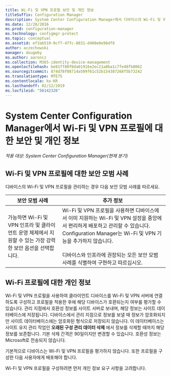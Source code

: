 ```yaml
---
title: Wi-Fi 및 VPN 프로필 보안 및 개인 정보
titleSuffix: Configuration Manager
description: System Center Configuration Manager에서 디바이스의 Wi-Fi 및 VPN 프로필 관리에 대한 보안 모범 사례를 알아봅니다.
ms.date: 12/28/2016
ms.prod: configuration-manager
ms.technology: configmgr-protect
ms.topic: conceptual
ms.assetid: ef3ab519-9cf7-47fc-8831-d400e0e96df8
author: aczechowski
manager: dougeby
ms.author: aaroncz
ms.collection: M365-identity-device-management
ms.openlocfilehash: be81ff80f0da01916e2ec21a8ba1c7fe48fb8062
ms.sourcegitcommit: 874d78f08714a509f61c52b154387268f5b73242
ms.translationtype: MTE75
ms.contentlocale: ko-KR
ms.lasthandoff: 02/12/2019
ms.locfileid: "56142326"
---
```

# <a name="security-and-privacy-for-wi-fi-and-vpn-profiles-in-system-center-configuration-manager"></a>System Center Configuration Manager에서 Wi-Fi 및 VPN 프로필에 대한 보안 및 개인 정보

*적용 대상: System Center Configuration Manager(현재 분기)*

##  <a name="security-best-practices-for-wi-fi--and-vpn-profiles"></a>Wi-Fi 및 VPN 프로필에 대한 보안 모범 사례  
 디바이스의 Wi-Fi 및 VPN 프로필을 관리하는 경우 다음 보안 모범 사례를 따르세요.  

|보안 모범 사례|추가 정보|  
|----------------------------|----------------------|  
|가능하면 Wi-Fi 및 VPN 인프라 및 클라이언트 운영 체제에서 지원할 수 있는 가장 강력한 보안 옵션을 선택합니다.|Wi-Fi 및 VPN 프로필을 사용하면 디바이스에서 이미 지원하는 Wi-Fi 및 VPN 설정을 중앙에서 편리하게 배포하고 관리할 수 있습니다. Configuration Manager는 Wi-Fi 및 VPN 기능을 추가하지 않습니다.<br /><br /> 디바이스와 인프라에 권장되는 모든 보안 모범 사례를 식별하여 구현하고 따르십시오.|  

## <a name="privacy-information-for-wi-fi-profiles"></a>Wi-Fi 프로필에 대한 개인 정보  
 Wi-Fi 및 VPN 프로필을 사용하여 클라이언트 디바이스를 Wi-Fi 및 VPN 서버에 연결하도록 구성하고 프로필을 적용한 후에 해당 디바이스가 호환되는지 여부를 평가할 수 있습니다. 관리 지점에서 호환성 정보를 사이트 서버로 보내며, 해당 정보는 사이트 데이터베이스에 저장됩니다. 디바이스에서 관리 지점으로 정보를 보낼 때 정보가 암호화되지만 사이트 데이터베이스에는 암호화된 형식으로 저장되지 않습니다. 이 데이터베이스는 사이트 유지 관리 작업인 **오래된 구성 관리 데이터 삭제** 에서 정보를 삭제할 때까지 해당 정보를 보존합니다. 기본 삭제 간격은 90일이지만 변경할 수 있습니다. 호환성 정보는 Microsoft로 전송되지 않습니다.  

 기본적으로 디바이스는 Wi-Fi 및 VPN 프로필을 평가하지 않습니다. 또한 프로필을 구성한 다음 사용자에게 배포해야 합니다.  

 Wi-Fi 및 VPN 프로필을 구성하려면 먼저 개인 정보 요구 사항을 고려합니다.  
